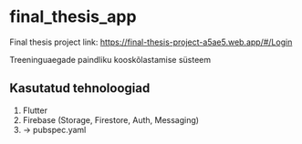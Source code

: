 # final_thesis_app

Final thesis project
link: https://final-thesis-project-a5ae5.web.app/#/Login

Treeninguaegade paindliku kooskõlastamise süsteem

## Kasutatud tehnoloogiad
1) Flutter
2) Firebase (Storage, Firestore, Auth, Messaging)
3) -> pubspec.yaml

